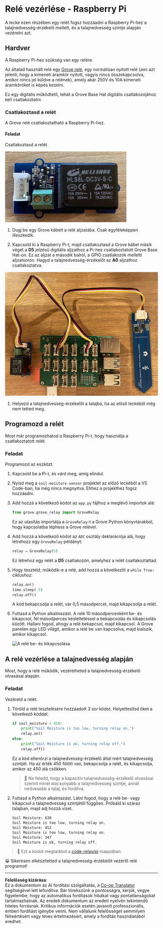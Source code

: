 <!--
CO_OP_TRANSLATOR_METADATA:
{
  "original_hash": "66b81165e60f8f169bd52a401b6a0f8b",
  "translation_date": "2025-08-27T23:29:14+00:00",
  "source_file": "2-farm/lessons/3-automated-plant-watering/pi-relay.md",
  "language_code": "hu"
}
-->
# Relé vezérlése - Raspberry Pi

A lecke ezen részében egy relét fogsz hozzáadni a Raspberry Pi-hez a talajnedvesség-érzékelő mellett, és a talajnedvesség szintje alapján vezérelni azt.

## Hardver

A Raspberry Pi-hez szükség van egy relére.

Az általad használt relé egy [Grove relé](https://www.seeedstudio.com/Grove-Relay.html), egy normálisan nyitott relé (ami azt jelenti, hogy a kimeneti áramkör nyitott, vagyis nincs összekapcsolva, amikor nincs jel küldve a relének), amely akár 250V és 10A kimeneti áramköröket is képes kezelni.

Ez egy digitális működtető, tehát a Grove Base Hat digitális csatlakozójához kell csatlakoztatni.

### Csatlakoztasd a relét

A Grove relé csatlakoztatható a Raspberry Pi-hez.

#### Feladat

Csatlakoztasd a relét.

![Egy Grove relé](../../../../../translated_images/grove-relay.d426958ca210fbd0fb7983d7edc069d46c73a8b0a099d94797bd756f7b6bb6be.hu.png)

1. Dugj be egy Grove kábelt a relé aljzatába. Csak egyféleképpen illeszkedik.

1. Kapcsold ki a Raspberry Pi-t, majd csatlakoztasd a Grove kábel másik végét a **D5** jelzésű digitális aljzathoz a Pi-hez csatlakoztatott Grove Base Hat-on. Ez az aljzat a második balról, a GPIO csatlakozók melletti aljzatsoron. Hagyd a talajnedvesség-érzékelőt az **A0** aljzathoz csatlakoztatva.

![A Grove relé a D5 aljzathoz csatlakoztatva, és a talajnedvesség-érzékelő az A0 aljzathoz csatlakoztatva](../../../../../translated_images/pi-relay-and-soil-moisture-sensor.02f3198975b8c53e69ec716cd2719ce117700bd1fc933eaf93476c103c57939b.hu.png)

1. Helyezd a talajnedvesség-érzékelőt a talajba, ha az előző leckéből még nem tetted meg.

## Programozd a relét

Most már programozhatod a Raspberry Pi-t, hogy használja a csatlakoztatott relét.

### Feladat

Programozd az eszközt.

1. Kapcsold be a Pi-t, és várd meg, amíg elindul.

1. Nyisd meg a `soil-moisture-sensor` projektet az előző leckéből a VS Code-ban, ha még nincs megnyitva. Ehhez a projekthez fogsz hozzáadni.

1. Add hozzá a következő kódot az `app.py` fájlhoz a meglévő importok alá:

    ```python
    from grove.grove_relay import GroveRelay
    ```

    Ez az utasítás importálja a `GroveRelay`-t a Grove Python könyvtárakból, hogy kapcsolatba léphess a Grove relével.

1. Add hozzá a következő kódot az `ADC` osztály deklarációja alá, hogy létrehozz egy `GroveRelay` példányt:

    ```python
    relay = GroveRelay(5)
    ```

    Ez létrehoz egy relét a **D5** csatlakozón, amelyhez a relét csatlakoztattad.

1. Hogy teszteld, működik-e a relé, add hozzá a következőt a `while True:` ciklushoz:

    ```python
    relay.on()
    time.sleep(.5)
    relay.off()
    ```

    A kód bekapcsolja a relét, vár 0,5 másodpercet, majd kikapcsolja a relét.

1. Futtasd a Python alkalmazást. A relé 10 másodpercenként be- és kikapcsol, fél másodperces késleltetéssel a bekapcsolás és kikapcsolás között. Hallani fogod, ahogy a relé bekapcsol, majd kikapcsol. A Grove panelen egy LED világít, amikor a relé be van kapcsolva, majd kialszik, amikor kikapcsol.

    ![A relé be- és kikapcsolása](../../../../../images/relay-turn-on-off.gif)

## A relé vezérlése a talajnedvesség alapján

Most, hogy a relé működik, vezérelheted a talajnedvesség-érzékelő olvasásai alapján.

### Feladat

Vezéreld a relét.

1. Töröld a relé tesztelésére hozzáadott 3 sor kódot. Helyettesítsd őket a következő kóddal:

    ```python
    if soil_moisture > 450:
        print("Soil Moisture is too low, turning relay on.")
        relay.on()
    else:
        print("Soil Moisture is ok, turning relay off.")
        relay.off()
    ```

    Ez a kód ellenőrzi a talajnedvesség-érzékelő által mért talajnedvesség szintjét. Ha az érték 450 fölött van, bekapcsolja a relét, és kikapcsolja, amikor az 450 alá csökken.

    > 💁 Ne feledd, hogy a kapacitív talajnedvesség-érzékelő olvasásai szerint minél alacsonyabb a talajnedvesség szintje, annál nedvesebb a talaj, és fordítva.

1. Futtasd a Python alkalmazást. Látni fogod, hogy a relé be- vagy kikapcsol a talajnedvesség szintjétől függően. Próbáld ki száraz talajban, majd adj hozzá vizet.

    ```output
    Soil Moisture: 638
    Soil Moisture is too low, turning relay on.
    Soil Moisture: 452
    Soil Moisture is too low, turning relay on.
    Soil Moisture: 347
    Soil Moisture is ok, turning relay off.
    ```

> 💁 Ezt a kódot megtalálod a [code-relay/pi](../../../../../2-farm/lessons/3-automated-plant-watering/code-relay/pi) mappában.

😀 Sikeresen elkészítetted a talajnedvesség-érzékelőt vezérlő relé programot!

---

**Felelősség kizárása**:  
Ez a dokumentum az AI fordítási szolgáltatás, a [Co-op Translator](https://github.com/Azure/co-op-translator) segítségével lett lefordítva. Bár törekszünk a pontosságra, kérjük, vegye figyelembe, hogy az automatikus fordítások hibákat vagy pontatlanságokat tartalmazhatnak. Az eredeti dokumentum az eredeti nyelvén tekintendő hiteles forrásnak. Kritikus információk esetén javasolt professzionális, emberi fordítást igénybe venni. Nem vállalunk felelősséget semmilyen félreértésért vagy téves értelmezésért, amely a fordítás használatából eredhet.